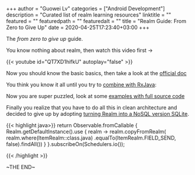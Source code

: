 +++
author = "Guowei Lv"
categories = ["Android Development"]
description = "Curated list of realm learning resources"
linktitle = ""
featured = ""
featuredpath = ""
featuredalt = ""
title = "Realm Guide: From Zero to Give Up"
date = 2020-04-25T17:23:40+03:00
+++

The *from zero to give up* guide.

You know nothing about realm, then watch this video first ->

{{< youtube id="QT7XD1hifkU" autoplay="false" >}}

Now you should know the basic basics, then take a look at the [official doc](https://realm.io/docs/kotlin/latest/)

You think you know it all until you try to [combine with RxJava](https://academy.realm.io/posts/creating-a-reactive-data-layer-with-realm-and-rxjava2/):

Now you are super puzzled, look at some [examples with full source code](https://github.com/realm/realm-java/tree/master/examples) 

Finally you realize that you have to do all this in clean architecture and decided to give up by adopting [turning Realm into a NoSQL version SQLite](https://stackoverflow.com/questions/38981751/android-kotlin-realm-proper-way-of-query-return-unmanaged-items-on-bg-thread/38983203#38983203
).

{{< highlight java>}}
return Observable.fromCallable {
    Realm.getDefaultInstance().use { realm ->
        realm.copyFromRealm(
            realm.where(ItemRealm::class.java)
                 .equalTo(ItemRealm.FIELD_SEND, false).findAll())
    }
}.subscribeOn(Schedulers.io());

{{< /highlight >}}

~THE END~
